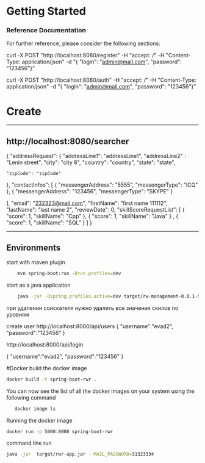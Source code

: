 # Getting Started

### Reference Documentation
For further reference, please consider the following sections:


curl -X POST "http://localhost:8080/register" -H "accept: */*" -H "Content-Type: application/json" -d "{ \"login\": \"admin@mail.com\", \"password\": \"123456\"}"


curl -X POST "http://localhost:8080/auth" -H "accept: */*" -H "Content-Type: application/json" -d "{ \"login\": \"admin@mail.com\", \"password\": \"123456\"}"
# Create 
--------------- 
http://localhost:8080/searcher
------- 
{
  "addressRequest": {
    "addressLine1": "addressLine1",
     "addressLine2" : "Lenin street",
    "city": "city 8",
    "country": "country",
    "state": "state",
  
    "zipCode": "zipCode"
  },
  "contactInfos": [
    {
      "messengerAddress": "5555",
      "messengerType": "ICQ"
    },
    {
      "messengerAddress": "123456",
      "messengerType": "SKYPE"
    }

    
  ],
  "email": "232323@mail.com",
  "firstName": "first name 111112",
  "lastName": "last name 2",
  "reviewDate": 0,
  "skillScoreRequestList": [
    {
      "score": 1,
      "skillName": "Cpp"
    },
      {
      "score": 1,
      "skillName": "Java"
    }
    ,
      {
      "score": 1,
      "skillName": "SQL"
    }
  ]
}

--------------------------------

## Environments 

start with maven plugin

```bash
    mvn spring-boot:run -Drun.profiles=dev
```
start as a java application
```bash
    java -jar -Dspring.profiles.active=dev target/rw-management-0.0.1-SNAPSHOT.jar
```


при удалении соискателя нужно удалить все значения скилов по уровням

create user 
http://localhost:8000/api/users
{
	"username":"evad2",
	"password":"123456"
}


http://localhost:8000/api/login

{
	"username":"evad2",
	"password":"123456"
}

#Docker 
build the docker image 
```bash
docker build -t spring-boot-rwr .
```
 You can now see the list of all the docker images on your system using the following command 
 ```bash
    docker image ls
```
 Running the docker image
 
 ```bash
 docker run -p 5000:8000 spring-boot-rwr
```


command line run 
```bash
java -jar  target/rwr-app.jar --MAIL_PASSWORD=31323334
```